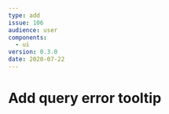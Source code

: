 ```yaml
---
type: add
issue: 106
audience: user
components:
  - ui
version: 0.3.0
date: 2020-07-22
---
```


# Add query error tooltip
